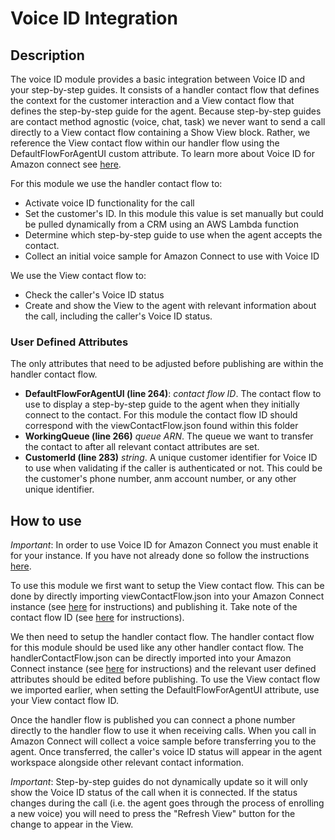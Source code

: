 # Voice ID Integration

## Description
The voice ID module provides a basic integration between Voice ID and your step-by-step guides. It consists of a handler contact flow that defines the context for the customer interaction and a View contact flow that defines the step-by-step guide for the agent. Because step-by-step guides are contact method agnostic (voice, chat, task) we never want to send a call directly to a View contact flow containing a Show View block. Rather, we reference the View contact flow within our handler flow using the DefaultFlowForAgentUI custom attribute. To learn more about Voice ID for Amazon connect see [here](https://aws.amazon.com/connect/voice-id/).

For this module we use the handler contact flow to:
- Activate voice ID functionality for the call
- Set the customer's ID. In this module this value is set manually but could be pulled dynamically from a CRM using an AWS Lambda function
- Determine which step-by-step guide to use when the agent accepts the contact.
- Collect an initial voice sample for Amazon Connect to use with Voice ID

We use the View contact flow to:
- Check the caller's Voice ID status
- Create and show the View to the agent with relevant information about the call, including the caller's Voice ID status.


### User Defined Attributes
The only attributes that need to be adjusted before publishing are within the handler contact flow.
- **DefaultFlowForAgentUI (line 264)**: *contact flow ID*. The contact flow to use to display a step-by-step guide to the agent when they initially connect to the contact. For this module the contact flow ID should correspond with the viewContactFlow.json found within this folder
- **WorkingQueue (line 266)** *queue ARN*. The queue we want to transfer the contact to after all relevant contact attributes are set.
- **CustomerId (line 283)** *string*. A unique customer identifier for Voice ID to use when validating if the caller is authenticated or not. This could be the customer's phone number, anm account number, or any other unique identifier.

## How to use

*Important*: In order to use Voice ID for Amazon Connect you must enable it for your instance. If you have not already done so follow the instructions [here](https://docs.aws.amazon.com/connect/latest/adminguide/enable-voiceid.html).

To use this module we first want to setup the View contact flow. This can be done by directly importing viewContactFlow.json into your Amazon Connect instance (see [here](https://docs.aws.amazon.com/connect/latest/adminguide/contact-flow-import-export.html) for instructions) and publishing it. Take note of the contact flow ID (see [here](https://docs.aws.amazon.com/connect/latest/adminguide/find-contact-flow-id.html) for instructions).


We then need to setup the handler contact flow. The handler contact flow for this module should be used like any other handler contact flow. The handlerContactFlow.json can be directly imported into your Amazon Connect instance (see [here](https://docs.aws.amazon.com/connect/latest/adminguide/contact-flow-import-export.html) for instructions) and the relevant user defined attributes should be edited before publishing. To use the View contact flow we imported earlier, when setting the DefaultFlowForAgentUI attribute, use your View contact flow ID.

Once the handler flow is published you can connect a phone number directly to the handler flow to use it when receiving calls. When you call in Amazon Connect will collect a voice sample before transferring you to the agent. Once transferred, the caller's voice ID status will appear in the agent workspace alongside other relevant contact information.

*Important*: Step-by-step guides do not dynamically update so it will only show the Voice ID status of the call when it is connected. If the status changes during the call (i.e. the agent goes through the process of enrolling a new voice) you will need to press the "Refresh View" button for the change to appear in the View.